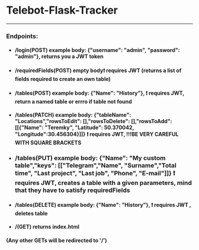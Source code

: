 # Telebot-Flask-Tracker
---
### Endpoints:
* #### /login(POST)         example body: {"username": "admin", "password": "admin"}, returns you a JWT token
* #### /requiredFields(POST)      empty body:exclamation: requires JWT (returns a list of fields required to create an own table)
* #### /tables(POST) example body: {"Name": "History"}, :exclamation: requires JWT, return a named table or errro if table not found
* #### /tables(PATCH) example body: {"tableName": "Locations","rowsToEdit": [],"rowsToDelete": [],"rowsToAdd": [[{"Name": "Teremky", "Latitude": 50.370042, "Longitude":30.456304}]]}  :exclamation: requires JWT, !!!BE VERY CAREFUL WITH SQUARE BRACKETS
* ### /tables(PUT) example body: {"Name": "My custom table","keys": [["Telegram","Name", "Surname","Total time", "Last project", "Last job", "Phone", "E-mail"]]} :exclamation: requires JWT, creates a table with a given parameters, mind that they have to satisfy requiredFields
* #### /tables(DELETE) example body: {"Name": "History"}, :exclamation: requires JWT , deletes table
* #### /(GET)        returns index.html
####           (Any other GETs will be redirected to '/')
 
